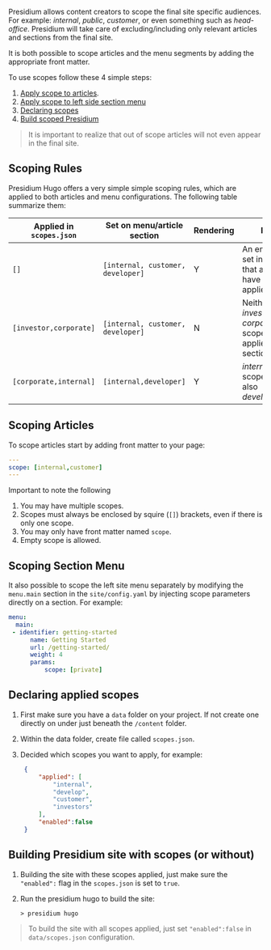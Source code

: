 Presidium allows content creators to scope the final site specific audiences. For example: _internal_, _public_, _customer_, or even something such as _head-office_. Presidium will take care of excluding/including only relevant articles and sections from the final site.

It is both possible to scope articles and the menu segments by adding the appropriate front matter.

To use scopes follow these 4 simple steps:

1. [Apply scope to articles](#scoping-articles).
2. [Apply scope to left side section menu](#scoping-section-menu)
3. [Declaring scopes](#declaring-applied-scopes)
4. [Build scoped Presidium](#building-presidium-site-with-scopes-or-without)

> It is important to realize that out of scope articles will not even appear in the final site.

## Scoping Rules

Presidium Hugo offers a very simple simple scoping rules, which are applied to both articles and menu configurations. The following table summarize them:

| Applied in `scopes.json` | Set on menu/article section       | Rendering | Rule                                                                  |
| ------------------------ | --------------------------------- | --------- | --------------------------------------------------------------------- |
| `[]`                     | `[internal, customer, developer]` | Y         | An empty rule set indicates that all rules have to applied.           |
| `[investor,corporate]`   | `[internal, customer, developer]` | N         | Neither _investor_, nor _corporate_ scopes applies to section/article |
| `[corporate,internal]`   | `[internal,developer]`            | Y         | _internal_ scoped, but also _developer_.                              |

## Scoping Articles

To scope articles start by adding front matter to your page:

```yaml
---
scope: [internal,customer]
---
```

Important to note the following

1. You may have multiple scopes.
2. Scopes must always be enclosed by squire (`[]`) brackets, even if there is only one scope.
3. You may only have front matter named `scope`.
4. Empty scope is allowed.

## Scoping Section Menu

It also possible to scope the left site menu separately by modifying the `menu.main` section in the `site/config.yaml` by injecting scope parameters directly on a section. For example:

```yaml
menu:
  main:
 - identifier: getting-started
      name: Getting Started
      url: /getting-started/
      weight: 4
      params: 
          scope: [private]  
```

## Declaring applied scopes

1. First make sure you have a `data` folder on your project. If not create one directly on under just beneath the `/content` folder. 
2. Within the data folder, create file called `scopes.json`.
3. Decided which scopes you want to apply, for example:

   ```json
    {
        "applied": [
            "internal",
            "develop",
            "customer",
            "investors"
        ],
        "enabled":false
    }
   ```

## Building Presidium site with scopes (or without)

1. Building the site with these scopes applied, just make sure the `"enabled":` flag in the `scopes.json` is set to `true`.
2. Run the presidium hugo to build the site:

   ```shell
   > presidium hugo
   ```

> To build the site with all scopes applied, just set `"enabled":false` in `data/scopes.json` configuration.

